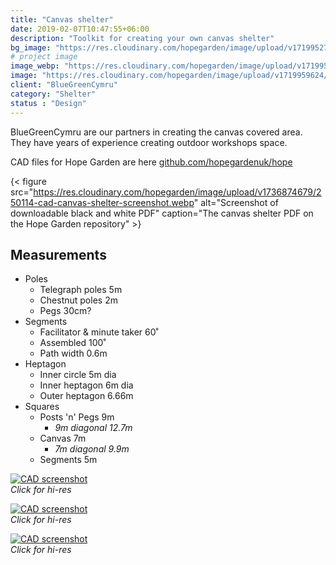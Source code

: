```yaml
---
title: "Canvas shelter"
date: 2019-02-07T10:47:55+06:00
description: "Toolkit for creating your own canvas shelter"
bg_image: "https://res.cloudinary.com/hopegarden/image/upload/v1719952740/title-poppy.webp"
# project image
image_webp: "https://res.cloudinary.com/hopegarden/image/upload/v1719959624/canvas-sketch-230812-square.webp"
image: "https://res.cloudinary.com/hopegarden/image/upload/v1719959624/canvas-sketch-230812-square.png"
client: "BlueGreenCymru"
category: "Shelter"
status : "Design"
---
```


BlueGreenCymru are our partners in creating the canvas covered area. They have years of experience creating outdoor workshops space.

CAD files for Hope Garden are here [github.com/hopegardenuk/hope](https://github.com/hopegardenuk/hope)

{< figure src="https://res.cloudinary.com/hopegarden/image/upload/v1736874679/250114-cad-canvas-shelter-screenshot.webp" alt="Screenshot of downloadable black and white PDF" caption="The canvas shelter PDF on the Hope Garden repository" >}

## Measurements

- Poles
    - Telegraph poles 5m
    - Chestnut poles 2m
    - Pegs  30cm?
- Segments
    - Facilitator & minute taker 60˚
    - Assembled 100˚
    - Path width 0.6m
- Heptagon
    - Inner circle 5m dia
    - Inner heptagon 6m dia
    - Outer heptagon 6.66m
- Squares
    - Posts 'n' Pegs 9m
        - *9m diagonal 12.7m*
    - Canvas 7m
        - *7m diagonal 9.9m*
    - Segments 5m

[![CAD screenshot](https://res.cloudinary.com/hopegarden/image/upload/w_600/v1736714420/250112-cad-canvas-no-measures.webp)](https://res.cloudinary.com/hopegarden/image/upload/v1736714420/250112-cad-canvas-no-measures.webp)  
_Click for hi-res_

[![CAD screenshot](https://res.cloudinary.com/hopegarden/image/upload/w_600/v1736714420/250112-cad-canvas-inner-circle.webp)](https://res.cloudinary.com/hopegarden/image/upload/v1736714420/250112-cad-canvas-inner-circle.webp)  
_Click for hi-res_

[![CAD screenshot](https://res.cloudinary.com/hopegarden/image/upload/w_600/v1736714788/250112-cad-canvas-squares.webp)](https://res.cloudinary.com/hopegarden/image/upload/v1736714788/250112-cad-canvas-squares.webp)  
_Click for hi-res_

